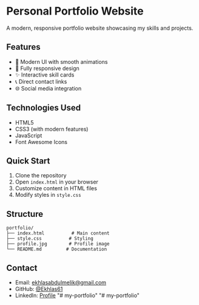 # Personal Portfolio Website

A modern, responsive portfolio website showcasing my skills and projects.

## Features

- 🎨 Modern UI with smooth animations
- 📱 Fully responsive design
- ✨ Interactive skill cards
- 📞 Direct contact links
- 🌐 Social media integration

## Technologies Used

- HTML5
- CSS3 (with modern features)
- JavaScript
- Font Awesome Icons

## Quick Start

1. Clone the repository
2. Open `index.html` in your browser
3. Customize content in HTML files
4. Modify styles in `style.css`

## Structure

```
portfolio/
├── index.html          # Main content
├── style.css          # Styling
├── profile.jpg        # Profile image
└── README.md         # Documentation
```

## Contact

- Email: ekhlasabdulmelik@gmail.com
- GitHub: [@Ekhlas61](https://github.com/Ekhlas61)
- LinkedIn: [Profile](https://linkedin.com/)
"# my-portfolio" 
"# my-portfolio" 
